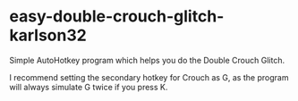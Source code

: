 # easy-double-crouch-glitch-karlson32
Simple AutoHotkey program which helps you do the Double Crouch Glitch.

I recommend setting the secondary hotkey for Crouch as G, as the program will always simulate G twice if you press K.
